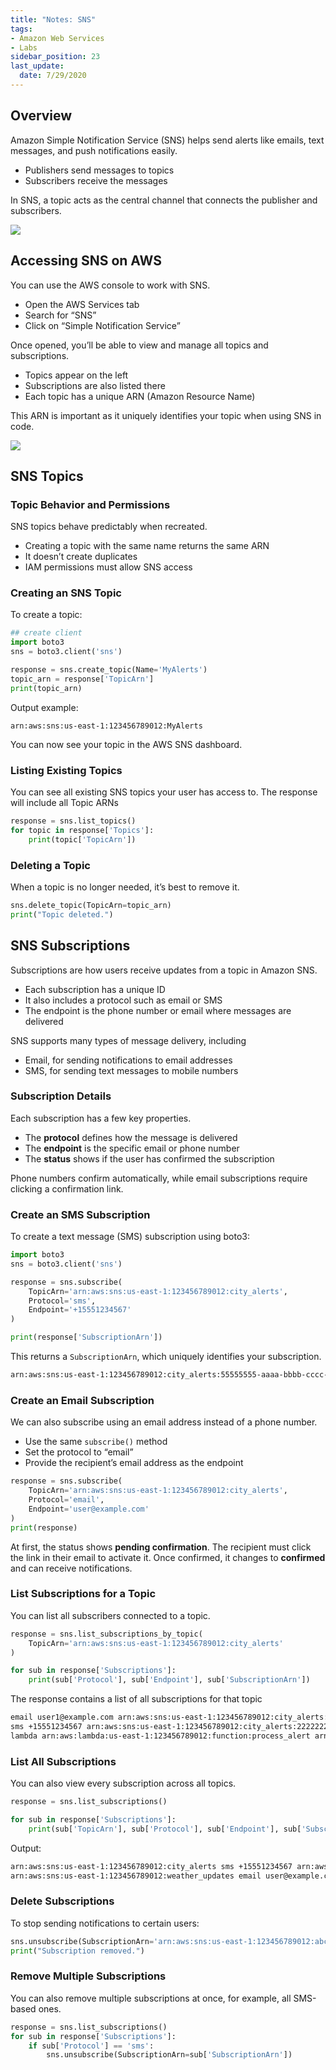 ```yaml
---
title: "Notes: SNS"
tags: 
- Amazon Web Services
- Labs
sidebar_position: 23
last_update:
  date: 7/29/2020
---
```


## Overview

Amazon Simple Notification Service (SNS) helps send alerts like emails, text messages, and push notifications easily.

- Publishers send messages to topics
- Subscribers receive the messages

In SNS, a topic acts as the central channel that connects the publisher and subscribers.

<div class='img-center'>

![](/img/docs/datacamp-sns-primer.png)

</div>

## Accessing SNS on AWS

You can use the AWS console to work with SNS.

- Open the AWS Services tab
- Search for “SNS”
- Click on “Simple Notification Service”

Once opened, you’ll be able to view and manage all topics and subscriptions.

- Topics appear on the left
- Subscriptions are also listed there
- Each topic has a unique ARN (Amazon Resource Name)

This ARN is important as it uniquely identifies your topic when using SNS in code.

<div class='img-center'>

![](/img/docs/datacamp-sns-sample-sns-topic.png)

</div>

## SNS Topics 

### Topic Behavior and Permissions

SNS topics behave predictably when recreated.

- Creating a topic with the same name returns the same ARN
- It doesn’t create duplicates
- IAM permissions must allow SNS access


### Creating an SNS Topic

To create a topic:

```python
## create client
import boto3
sns = boto3.client('sns')

response = sns.create_topic(Name='MyAlerts')
topic_arn = response['TopicArn']
print(topic_arn)
```

Output example:

```
arn:aws:sns:us-east-1:123456789012:MyAlerts
```

You can now see your topic in the AWS SNS dashboard.

### Listing Existing Topics

You can see all existing SNS topics your user has access to. The response will include all Topic ARNs

```python
response = sns.list_topics()
for topic in response['Topics']:
    print(topic['TopicArn'])
```

### Deleting a Topic

When a topic is no longer needed, it’s best to remove it.

```python
sns.delete_topic(TopicArn=topic_arn)
print("Topic deleted.")
```

## SNS Subscriptions

Subscriptions are how users receive updates from a topic in Amazon SNS.

- Each subscription has a unique ID
- It also includes a protocol such as email or SMS
- The endpoint is the phone number or email where messages are delivered

SNS supports many types of message delivery, including

- Email, for sending notifications to email addresses
- SMS, for sending text messages to mobile numbers

### Subscription Details

Each subscription has a few key properties.

- The **protocol** defines how the message is delivered
- The **endpoint** is the specific email or phone number
- The **status** shows if the user has confirmed the subscription

Phone numbers confirm automatically, while email subscriptions require clicking a confirmation link.

### Create an SMS Subscription

To create a text message (SMS) subscription using boto3:

```python
import boto3
sns = boto3.client('sns')

response = sns.subscribe(
    TopicArn='arn:aws:sns:us-east-1:123456789012:city_alerts',
    Protocol='sms',
    Endpoint='+15551234567'
)

print(response['SubscriptionArn'])
```

This returns a `SubscriptionArn`, which uniquely identifies your subscription.

```bash
arn:aws:sns:us-east-1:123456789012:city_alerts:55555555-aaaa-bbbb-cccc-555555555555
```


### Create an Email Subscription

We can also subscribe using an email address instead of a phone number.

- Use the same `subscribe()` method
- Set the protocol to “email”
- Provide the recipient’s email address as the endpoint

```python
response = sns.subscribe(
    TopicArn='arn:aws:sns:us-east-1:123456789012:city_alerts',
    Protocol='email',
    Endpoint='user@example.com'
)
print(response)
```

At first, the status shows **pending confirmation**. The recipient must click the link in their email to activate it. Once confirmed, it changes to **confirmed** and can receive notifications.



### List Subscriptions for a Topic

You can list all subscribers connected to a topic.

```python
response = sns.list_subscriptions_by_topic(
    TopicArn='arn:aws:sns:us-east-1:123456789012:city_alerts'
)

for sub in response['Subscriptions']:
    print(sub['Protocol'], sub['Endpoint'], sub['SubscriptionArn'])
```

The response contains a list of all subscriptions for that topic

```bash
email user1@example.com arn:aws:sns:us-east-1:123456789012:city_alerts:11111111-aaaa-bbbb-cccc-111111111111
sms +15551234567 arn:aws:sns:us-east-1:123456789012:city_alerts:22222222-aaaa-bbbb-cccc-222222222222
lambda arn:aws:lambda:us-east-1:123456789012:function:process_alert arn:aws:sns:us-east-1:123456789012:city_alerts:33333333-aaaa-bbbb-cccc-333333333333
```


### List All Subscriptions

You can also view every subscription across all topics.

```python
response = sns.list_subscriptions()

for sub in response['Subscriptions']:
    print(sub['TopicArn'], sub['Protocol'], sub['Endpoint'], sub['SubscriptionArn'])
```

Output:

```bash
arn:aws:sns:us-east-1:123456789012:city_alerts sms +15551234567 arn:aws:sns:us-east-1:123456789012:city_alerts:55555555-aaaa-bbbb-cccc-555555555555
arn:aws:sns:us-east-1:123456789012:weather_updates email user@example.com arn:aws:sns:us-east-1:123456789012:weather_updates:99999999-dddd-eeee-ffff-999999999999
```

### Delete Subscriptions

To stop sending notifications to certain users:

```python
sns.unsubscribe(SubscriptionArn='arn:aws:sns:us-east-1:123456789012:abc123')
print("Subscription removed.")
```


### Remove Multiple Subscriptions

You can also remove multiple subscriptions at once, for example, all SMS-based ones.

```python
response = sns.list_subscriptions()
for sub in response['Subscriptions']:
    if sub['Protocol'] == 'sms':
        sns.unsubscribe(SubscriptionArn=sub['SubscriptionArn'])
```


